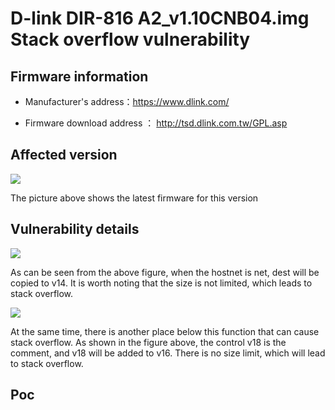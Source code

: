 # D-link DIR-816 A2_v1.10CNB04.img Stack overflow vulnerability

## Firmware information

- Manufacturer's address：https://www.dlink.com/

- Firmware download address ： http://tsd.dlink.com.tw/GPL.asp

## Affected version

![](https://github.com/z1r00/IOT_Vul/blob/main/dlink/dir816/img/vuln2.png)

The picture above shows the latest firmware for this version

## Vulnerability details

![](https://github.com/z1r00/IOT_Vul/blob/main/dlink/Dir816/addRouting/img/vuln1.png)

As can be seen from the above figure, when the hostnet is net, dest will be copied to v14. It is worth noting that the size is not limited, which leads to stack overflow.

![](https://github.com/z1r00/IOT_Vul/blob/main/dlink/Dir816/addRouting/img/vuln2.png)

At the same time, there is another place below this function that can cause stack overflow. As shown in the figure above, the control v18 is the comment, and v18 will be added to v16. There is no size limit, which will lead to stack overflow.

## Poc

